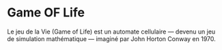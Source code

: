 # Game OF Life
Le jeu de la Vie (Game of Life) est un automate cellulaire — devenu un jeu de simulation mathématique — imaginé par John Horton Conway en 1970.
